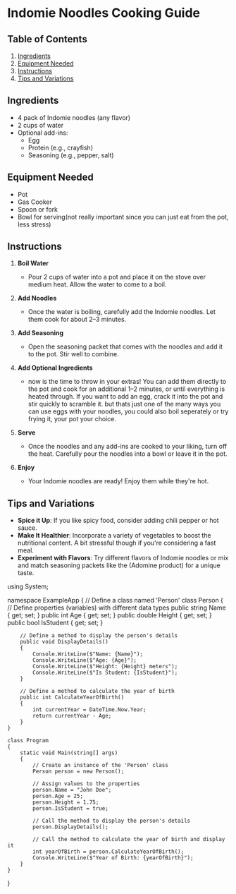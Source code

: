 # Indomie Noodles Cooking Guide

## Table of Contents
1. [Ingredients](#ingredients)
2. [Equipment Needed](#equipment-needed)
3. [Instructions](#instructions)
4. [Tips and Variations](#tips-and-variations)


## Ingredients
- 4 pack of Indomie noodles (any flavor)
- 2 cups of water
- Optional add-ins:
  - Egg
  - Protein (e.g., crayfish)
  - Seasoning (e.g., pepper, salt)

## Equipment Needed
- Pot
- Gas Cooker
- Spoon or fork
- Bowl for serving(not really important since you can just eat from the pot, less stress)

## Instructions
1. **Boil Water**  
   - Pour 2 cups of water into a pot and place it on the stove over medium heat. Allow the water to come to a boil.

2. **Add Noodles**  
   - Once the water is boiling, carefully add the Indomie noodles. Let them cook for about 2–3 minutes.

3. **Add Seasoning**  
   - Open the seasoning packet that comes with the noodles and add it to the pot. Stir well to combine.

4. **Add Optional Ingredients**  
   - now is the time to throw in your extras! You can add them directly to the pot and cook for an additional 1–2 minutes, or until everything is heated through. If you want to add an egg, crack it into the pot and stir quickly to scramble it. but thats just one of the many ways you can use eggs with your noodles, you could also boil seperately or try frying it, your pot your choice.

5. **Serve**  
   - Once the noodles and any add-ins are cooked to your liking, turn off the heat. Carefully pour the noodles into a bowl or leave it in the pot.

6. **Enjoy**  
   - Your Indomie noodles are ready! Enjoy them while they're hot.

## Tips and Variations
- **Spice it Up**: If you like spicy food, consider adding chili pepper or hot sauce.
- **Make It Healthier**: Incorporate a variety of vegetables to boost the nutritional content. A bit stressful though if you're considering a fast meal.
- **Experiment with Flavors**: Try different flavors of Indomie noodles or mix and match seasoning packets like the (Adomine product) for a unique taste.













using System;

namespace ExampleApp
{
    // Define a class named 'Person'
    class Person
    {
        // Define properties (variables) with different data types
        public string Name { get; set; }
        public int Age { get; set; }
        public double Height { get; set; }
        public bool IsStudent { get; set; }

        // Define a method to display the person's details
        public void DisplayDetails()
        {
            Console.WriteLine($"Name: {Name}");
            Console.WriteLine($"Age: {Age}");
            Console.WriteLine($"Height: {Height} meters");
            Console.WriteLine($"Is Student: {IsStudent}");
        }

        // Define a method to calculate the year of birth
        public int CalculateYearOfBirth()
        {
            int currentYear = DateTime.Now.Year;
            return currentYear - Age;
        }
    }

    class Program
    {
        static void Main(string[] args)
        {
            // Create an instance of the 'Person' class
            Person person = new Person();

            // Assign values to the properties
            person.Name = "John Doe";
            person.Age = 25;
            person.Height = 1.75;
            person.IsStudent = true;

            // Call the method to display the person's details
            person.DisplayDetails();

            // Call the method to calculate the year of birth and display it
            int yearOfBirth = person.CalculateYearOfBirth();
            Console.WriteLine($"Year of Birth: {yearOfBirth}");
        }
    }
}
